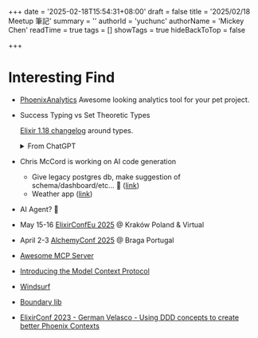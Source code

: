 +++
date = '2025-02-18T15:54:31+08:00'
draft = false
title = '2025/02/18 Meetup 筆記'
summary =  ''
authorId =  'yuchunc'
authorName = 'Mickey Chen'
readTime = true
tags = []
showTags = true
hideBackToTop = false

+++

# Interesting Find
- [PhoenixAnalytics](https://github.com/lalabuy948/PhoenixAnalytics?tab=readme-ov-file)
  Awesome looking analytics tool for your pet project.

- Success Typing vs Set Theoretic Types

  [Elixir 1.18 changelog](https://hexdocs.pm/elixir/changelog.html#type-system-improvements) around types.

  <details>
    <summary>From ChatGPT </summary>

    [**link**](https://chatgpt.com/share/67b45361-43e8-800c-b46b-06f39bb3f5fa)


    ### **Deep Dive into Set-Theoretic Types in Elixir**
    Since we’ve seen how **Elixir's current type system** (using Dialyzer) allows some incorrect types to slip through, let's now explore **how a set-theoretic type system** would work differently.

    ---

    ## **1. How Would Set-Theoretic Types Work in Elixir?**
        A **set-theoretic type system** introduces explicit operations like **union (`|`), intersection (`&`), and negation (`~`)**. These allow us to **strictly enforce** type constraints **at compile time** rather than relying on Dialyzer’s success typing.
    
    ### 🔹 **Comparison with Dialyzer**
        | Feature               | Dialyzer (Success Typing) | Set-Theoretic Types (Strict Typing) |
        |----------------------|----------------------|-------------------|
        | **Union Types (`\|`)**    | Implicit, inferred   | Explicit & enforced |
        | **Intersection Types (`&`)** | Not supported       | Fully supported |
        | **Negation Types (`~T`)**    | Not supported       | Supported (`~String`) |
        | **Compile-Time Checks**     | No (only warnings)   | Yes (strict enforcement) |
        | **Error Handling**    | Some false negatives | More precise detection |
    
    
    ## **2. Example: Strict Union Types in Set-Theoretic Typing**
        Let’s redefine the previous example **using set-theoretic types**.
    
    ### **🔸 Current Elixir (Dialyzer)**
        ```elixir
        @spec format_value(integer() | binary()) :: binary()
        def format_value(value) do
          to_string(value)
        end
        ```

        ❌ **Problem:** Dialyzer won’t stop you from passing an atom like `:world`, even though the spec only allows `integer()` or `binary()`.
    
        ---
    
    ### **🔹 How It Would Work in a Set-Theoretic Type System**
        If Elixir had **explicitly enforced union types**, the function might be written like this:
    
        ```elixir
        def format_value(value: Integer | String) -> String do
          to_string(value)
        end
        ```
    
        ✅ **Key Differences:**
        - **Explicit union (`Integer | String`)** prevents invalid inputs at **compile-time**.
        - **If you pass a `List` or an `Atom`, compilation will fail.**  
        - **No need for Dialyzer!** Type checking is built-in.
    
        ---
    
    ## **3. Intersection Types (`&`)**
        Sometimes we want a type that **must satisfy multiple conditions**. Right now, Elixir **doesn't support this**.
    
    ### **🔸 Current Elixir (No Intersection Types)**
        Imagine we have `Drawable` and `Clickable` behaviors:
    
        ```elixir
        defmodule Drawable do
          @callback draw() :: :ok
        end
    
        defmodule Clickable do
          @callback click() :: :ok
        end
        ```
    
        If we want to define a function that only accepts objects that **both** implement `Drawable` and `Clickable`, there's no **native** way to enforce this.
    
    ### **🔹 With Set-Theoretic Types (`&`)**
        ```elixir
        def handle_element(element: Drawable & Clickable) -> :ok do
          element.draw()
          element.click()
        end
        ```
    
        ✅ **Key Differences:**
        - `Drawable & Clickable` means **the argument must satisfy both interfaces.**
        - If an object **implements only `Drawable` but not `Clickable`, it’s rejected**.
        - **Stronger compile-time safety** without runtime checks.
    
        ---
    
    ## **4. Negation Types (`~T`)**
        Another powerful feature of set-theoretic types is **negation**: `~T` means “any type **except** `T`.”
    
    ### **🔸 Current Elixir (No Negation Types)**
        Imagine we have a function that **should accept any type except a string**:
    
        ```elixir
        def process_value(value) do
          case value do
            s when is_binary(s) -> raise "Strings not allowed!"
            _ -> IO.inspect(value)
          end
        end
        ```
    
        ❌ **Problem:** We have to write explicit guards (`is_binary/1`).  
        ❌ **If we forget the guard, there's no type-level protection.**
    
    ### **🔹 With Set-Theoretic Types (`~T`)**
        ```elixir
        def process_value(value: ~String) -> any do
          IO.inspect(value)
        end
        ```
    
        ✅ **Key Differences:**
        - `~String` ensures **compile-time rejection of strings**.
        - No need for **manual guards**.
        - Stronger **error prevention** at the type level.
    
        ---
    
    ## **5. Practical Implications: How Could Elixir Adopt This?**
        For Elixir to move towards **set-theoretic types**, it would require:
        1. **Replacing or Enhancing Dialyzer** – Since Dialyzer is based on success typing, a **new type checker** would be needed.
        2. **Compiler Support for Explicit Types** – Instead of type specs as comments (`@spec`), **types would be enforced at compile-time**.
        3. **Backwards Compatibility Strategy** – Since Elixir doesn’t require types today, introducing stricter types must be **gradual**.
    
        ---
    
    ## **6. Would This Be Worth It?**
        ✅ **Pros:**
        - **Better Type Safety** – More precise types prevent subtle runtime errors.
        - **No More False Negatives** – Unlike Dialyzer, which sometimes **misses errors**, strict typing **catches them at compile time**.
        - **More Expressive Code** – Explicit union, intersection, and negation types make type contracts **clearer**.
    
        ❌ **Cons:**
        - **More Rigid** – Developers who like Elixir’s **dynamic nature** might dislike stricter typing.
        - **Potentially More Boilerplate** – If types **must** be declared everywhere, it could slow down development.
    
        🚀 **José Valim’s research into set-theoretic types suggests that Elixir might move in this direction!** But it would need to balance type safety with Elixir’s dynamic flexibility.
  </details>

- Chris McCord is working on AI code generation
  - Give legacy postgres db, make suggestion of schema/dashboard/etc... 🤯 ([link](https://x.com/chris_mccord/status/1884719018507919651))
  - Weather app ([link](https://x.com/chris_mccord/status/1882889374670696903))
  
- AI Agent? 🤔

- May 15-16 [ElixirConfEu 2025](https://www.elixirconf.eu/) @ Kraków Poland & Virtual

- April 2-3 [AlchemyConf 2025](https://alchemyconf.com/) @ Braga Portugal

- [Awesome MCP Server](https://github.com/punkpeye/awesome-mcp-servers)

- [Introducing the Model Context Protocol](https://www.anthropic.com/news/model-context-protocol)

- [Windsurf](https://codeium.com/windsurf)

- [Boundary lib](https://github.com/sasa1977/boundary)

- [ElixirConf 2023 - German Velasco - Using DDD concepts to create better Phoenix Contexts](https://www.youtube.com/watch?v=JNWPsaO4PNM)

